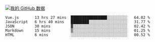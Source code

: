 [![我的 GitHub 数据](https://github-readme-stats.vercel.app/api?username=unbrain&?theme=dark)]()

<!--START_SECTION:waka-->
```text
Vue.js       13 hrs 27 mins  ████████████████░░░░░░░░░   64.02 % 
JavaScript   6 hrs 40 mins   ████████░░░░░░░░░░░░░░░░░   31.77 % 
JSON         30 mins         ▓░░░░░░░░░░░░░░░░░░░░░░░░   02.42 % 
Markdown     15 mins         ▒░░░░░░░░░░░░░░░░░░░░░░░░   01.25 % 
HTML         6 mins          ░░░░░░░░░░░░░░░░░░░░░░░░░   00.52 % 
```
<!--END_SECTION:waka-->
